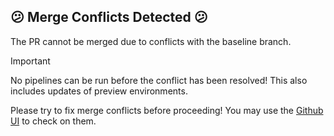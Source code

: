 ## :confused: Merge Conflicts Detected :confused:
The PR cannot be merged due to conflicts with the baseline branch.
> [!IMPORTANT]
> No pipelines can be run before the conflict has been resolved!
> This also includes updates of preview environments.

Please try to fix merge conflicts before proceeding! You may use the [Github UI](https://github.com/${GH_REPO}/pull/${pr}/conflicts) to check on them.
